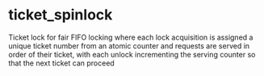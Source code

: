 # ticket_spinlock
Ticket lock for fair FIFO locking where each lock acquisition is assigned a unique ticket number from an atomic counter and requests are served in order of their ticket, with each unlock incrementing the serving counter so that the next ticket can proceed
